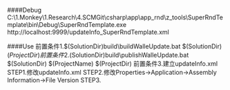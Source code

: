 ﻿####Debug
C:\1.Monkey\1.Research\4.SCMGit\csharp\app\app_rnd\z_tools\SuperRndTemplate\bin\Debug\SuperRndTemplate.exe http://localhost:9999/updateInfo_SuperRndTemplate.xml

####Use
前置条件1.$(SolutionDir)build\buildWalleUpdate.bat $(SolutionDir) $(ProjectDir)
前置条件2.$(SolutionDir)build\publishWalleUpdate.bat $(SolutionDir) $(ProjectName) $(ProjectDir)
前置条件3.建立updateInfo.xml
STEP1.修改updateInfo.xml
STEP2.修改Properties->Application->Assembly Information->File Version
STEP3.


